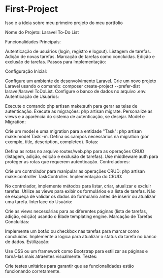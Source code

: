 # First-Project

Isso e a ideia sobre meu primeiro projeto do meu portfolio

Nome do Projeto: Laravel To-Do List

Funcionalidades Principais:

Autenticação de usuários (login, registro e logout).
Listagem de tarefas.
Adição de novas tarefas.
Marcação de tarefas como concluídas.
Edição e exclusão de tarefas.
Passos para Implementação:

Configuração Inicial:

Configure um ambiente de desenvolvimento Laravel.
Crie um novo projeto Laravel usando o comando: composer create-project --prefer-dist laravel/laravel ToDoList.
Configure o banco de dados no arquivo .env.
Autenticação de Usuários:

Execute o comando php artisan make:auth para gerar as telas de autenticação.
Execute as migrações: php artisan migrate.
Personalize as views e a aparência do sistema de autenticação, se desejar.
Model e Migration:

Crie um model e uma migration para a entidade "Task": php artisan make:model Task -m.
Defina os campos necessários na migration (por exemplo, title, description, completed).
Rotas:

Defina as rotas no arquivo routes/web.php para as operações CRUD (listagem, adição, edição e exclusão de tarefas).
Use middleware auth para proteger as rotas que requerem autenticação.
Controladores:

Crie um controlador para manipular as operações CRUD: php artisan make:controller TaskController.
Implementação do CRUD:

No controlador, implemente métodos para listar, criar, atualizar e excluir tarefas.
Utilize as views para exibir os formulários e a lista de tarefas.
Não se esqueça de validar os dados do formulário antes de inserir ou atualizar uma tarefa.
Interface do Usuário:

Crie as views necessárias para as diferentes páginas (lista de tarefas, adição, edição) usando o Blade templating engine.
Marcação de Tarefas Concluídas:

Implemente um botão ou checkbox nas tarefas para marcar como concluídas.
Implemente a lógica para atualizar o status da tarefa no banco de dados.
Estilização:

Use CSS ou um framework como Bootstrap para estilizar as páginas e torná-las mais atraentes visualmente.
Testes:

Crie testes unitários para garantir que as funcionalidades estão funcionando corretamente.
